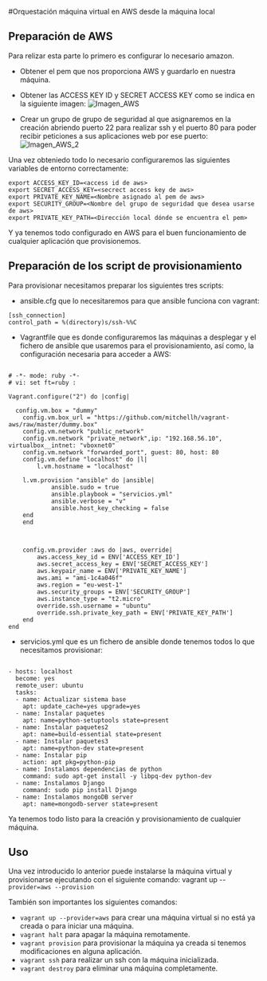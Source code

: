 #Orquestación máquina virtual en AWS desde la máquina local

## Preparación de AWS
Para relizar esta parte lo primero es configurar lo necesario amazon.
- Obtener el pem que nos proporciona AWS y guardarlo en nuestra máquina.
- Obtener las ACCESS KEY ID y SECRET ACCESS KEY como se indica en la siguiente imagen:
![Imagen_AWS](http://i393.photobucket.com/albums/pp14/pmmre/CC/Proyecto/Seleccioacuten_071_zps3sor8sau.png)

- Crear un grupo de grupo de seguridad al que asignaremos en la creación abriendo puerto 22 para realizar ssh y el puerto 80 para poder recibir peticiones a sus aplicaciones web por ese puerto:
![Imagen_AWS_2](http://i393.photobucket.com/albums/pp14/pmmre/CC/Proyecto/Seleccioacuten_072_zpsletqcbg1.png)

Una vez obteniedo todo lo necesario configuraremos las siguientes variables de entorno correctamente:
```
export ACCESS_KEY_ID=<access id de aws>
export SECRET_ACCESS_KEY=<secrect access key de aws>
export PRIVATE_KEY_NAME=<Nombre asignado al pem de aws>
export SECURITY_GROUP=<Nombre del grupo de seguridad que desea usarse de aws>
export PRIVATE_KEY_PATH=<Dirección local dónde se encuentra el pem>
```

Y ya tenemos todo configurado en AWS para el buen funcionamiento de cualquier aplicación que provisionemos.

## Preparación de los script de provisionamiento
Para provisionar necesitamos preparar los siguientes tres scripts:

- ansible.cfg que lo necesitaremos para que ansible funciona con vagrant:
```
[ssh_connection]
control_path = %(directory)s/ssh-%%C
```

- Vagrantfile que es donde configuraremos las máquinas a desplegar y el fichero de ansible que usaremos para el provisionamiento, así como, la configuración necesaria para acceder a AWS:
```

# -*- mode: ruby -*-
# vi: set ft=ruby :

Vagrant.configure("2") do |config|

  config.vm.box = "dummy"
    config.vm.box_url = "https://github.com/mitchellh/vagrant-aws/raw/master/dummy.box"
    config.vm.network "public_network"
    config.vm.network "private_network",ip: "192.168.56.10", virtualbox__intnet: "vboxnet0"
    config.vm.network "forwarded_port", guest: 80, host: 80
    config.vm.define "localhost" do |l|
        l.vm.hostname = "localhost"

	l.vm.provision "ansible" do |ansible|
       		ansible.sudo = true
       		ansible.playbook = "servicios.yml"
        	ansible.verbose = "v"
        	ansible.host_key_checking = false
	end
    end



    config.vm.provider :aws do |aws, override|
        aws.access_key_id = ENV['ACCESS_KEY_ID']
        aws.secret_access_key = ENV['SECRET_ACCESS_KEY']
        aws.keypair_name = ENV['PRIVATE_KEY_NAME']
        aws.ami = "ami-1c4a046f"
        aws.region = "eu-west-1"
        aws.security_groups = ENV['SECURITY_GROUP']
        aws.instance_type = "t2.micro"
        override.ssh.username = "ubuntu"
        override.ssh.private_key_path = ENV['PRIVATE_KEY_PATH']
    end
end
```

- servicios.yml que es un fichero de ansible donde tenemos todos lo que necesitamos provisionar:
```

- hosts: localhost
  become: yes
  remote_user: ubuntu
  tasks:
  - name: Actualizar sistema base
    apt: update_cache=yes upgrade=yes
  - name: Instalar paquetes
    apt: name=python-setuptools state=present
  - name: Instalar paquetes2
    apt: name=build-essential state=present
  - name: Instalar paquetes3
    apt: name=python-dev state=present
  - name: Instalar pip
    action: apt pkg=python-pip
  - name: Instalamos dependencias de python
    command: sudo apt-get install -y libpq-dev python-dev
  - name: Instalamos Django
    command: sudo pip install Django
  - name: Instalamos mongoDB server
    apt: name=mongodb-server state=present
```

Ya tenemos todo listo para la creación y provisionamiento de cualquier máquina.

## Uso
Una vez introducido lo anterior puede instalarse la máquina virtual y provisionarse ejecutando con el siguiente comando: vagrant up --`provider=aws --provision`

También son importantes los siguientes comandos:

- `vagrant up --provider=aws` para crear una máquina virtual si no está ya creada o para iniciar una máquina.
- `vagrant halt` para apagar la máquina remotamente.
- `vagrant provision` para provisionar la máquina ya creada si tenemos modificaciones en alguna aplicación.
- `vagrant ssh` para realizar un ssh con la máquina inicializada.
- `vagrant destroy` para eliminar una máquina completamente.



